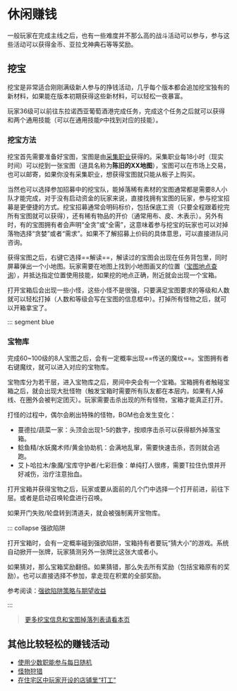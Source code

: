 # 休闲赚钱

一般玩家在完成主线之后，也有一些难度并不那么高的战斗活动可以参与，参与这些活动可以获得金币、亚拉戈神典石等等奖励。

## 挖宝

挖宝是非常适合刚刚满级新人参与的挣钱活动，几乎每个版本都会追加挖宝独有的新材料，如果能在版本初期获得这些新材料，可以轻松一夜暴富。

玩家36级可以前往东拉诺西亚葡萄酒港完成任务<quest name="浪漫的寻宝猎人" type="plus" />，完成这个任务之后就可以获得<Action :id="1694" name="解读" />和<Action :id="1695" name="挖掘" />两个通用技能（可以在通用技能`P`中找到对应的技能）。

### 挖宝方法

挖宝首先需要准备好宝图，宝图是由[采集职业](/topic/gather.md)获得的。采集职业每18小时（现实时间）可以挖到一张宝图（道具名称为**陈旧的XX地图**），宝图可以在市场上交易，也可以邮寄，如果你没有采集职业，想获得宝图就只能从板子上购买。

当然也可以选择参加招募中的挖宝队，能掉落稀有素材的宝图通常都是需要8人小队才能完成，对于没有启动资金的玩家来说，直接找拥有宝图的玩家，参与挖宝招募是更便捷的方式。挖宝招募通常会明码标价，包括保底工资（只要全程跟着挖完所有宝图就可以获得），还有稀有物品的开价（通常用布、皮、木表示）。另外有时，有的宝图拥有者会声明“全贪”或“全需”，这意味着参与挖宝的玩家也可以对掉落物选择“贪婪”或者“需求”。如果不了解招募上价码的具体意思，可以直接进队问咨询。

获得宝图之后，右键它选择==解读==，解读过的宝图会出现在任务背包里，同时屏幕弹出一个小地图。玩家需要在地图上找到小地图画叉的位置（[宝图地点查询](https://tools.ffxiv.cn/lajipai/)），并抵达指定位置使用<Action :id="1695" name="挖掘" />技能，如果挖的地点正确，附近就会出现一个宝箱。

打开宝箱后会出现一些小怪，这些小怪不是很强，只要满足宝图要求的等级和人数就可以轻松打掉（人数和等级会写在宝图的信息框中）。打掉所有怪物之后，就可以开箱拿宝了。

::: segment blue
### 宝物库

完成60~100级的8人宝图之后，会有一定概率出现==传送的魔纹==。宝图拥有者右键魔纹，就可以进入对应的宝物库。

宝物库分为若干层，进入宝物库之后，房间中央会有一个宝箱。宝箱拥有者触碰宝箱之后，就会出现大批怪物（触发宝箱时需要所有队友都在本层内，如果有人掉线、在圈外会被判定团灭）。玩家需要击杀出现的所有怪物，宝箱才能真正打开。

打怪的过程中，偶尔会刷出特殊的怪物，BGM也会发生变化：
* 蔓德拉/蔬菜一家：头顶会出现1-5的数字，按顺序击杀可以获得额外掉落宝箱。
* 鲶鱼精/水妖魔术师/黄金协助机：会满地乱窜，需要快速击杀，否则就会逃跑。
* 艾卜哈拉木/象魔/宝库守护者/七彩巨像：单纯打人很疼，需要T拉住仇恨并开好减伤，治疗注意抬血。

打开宝箱并获得宝物之后，玩家或要从面前的几个门中选择一个打开前进，前往下层。或者是启动召唤轮盘进行召唤。

如果开门失败/轮盘转到清道夫，就会被强制离开宝物库。

::: collapse 强欲陷阱

打开宝箱时，会有一定概率碰到强欲陷阱，宝箱持有者要玩“猜大小”的游戏。系统自动掀开一张牌，玩家猜测另外一张牌比这张大或者小。

如果猜对，那么宝箱奖励翻倍。如果猜错，那么失去所有奖励（包括宝箱原有的奖励）。也可以直接选择不参加，拿走现在积累的全部奖励。

参考阅读：[强欲陷阱策略与期望收益](https://bbs.nga.cn/read.php?tid=22205088)

:::

> [更多挖宝信息和宝图掉落列表请看本页](https://ff14.huijiwiki.com/wiki/%E5%AF%BB%E5%AE%9D)

##  其他比较轻松的赚钱活动

* [使用少数职能参与每日随机](/topic/daily.htm)
* [怪物狩猎](/topic/hunt.htm)
* [在住宅区中玩家开设的店铺里“打工”](/topic/social.md#住宅区与房屋)